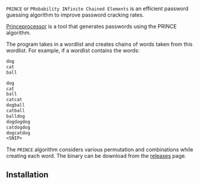 
`PRINCE` or `PRobability INfinite Chained Elements` is an efficient password guessing algorithm to improve password cracking rates. 

[Princeprocessor](https://github.com/hashcat/princeprocessor) is a tool that generates passwords using the PRINCE algorithm. 

The program takes in a wordlist and creates chains of words taken from this wordlist. For example, if a wordlist contains the words:

```txt
dog
cat
ball
```

```txt
dog
cat
ball
catcat
dogball
catball
balldog
dogdogdog
catdogdog
dogcatdog
<SNIP>
```

The `PRINCE` algorithm considers various permutation and combinations while creating each word. The binary can be download from the [releases](https://github.com/hashcat/princeprocessor/releases) page.

## Installation


